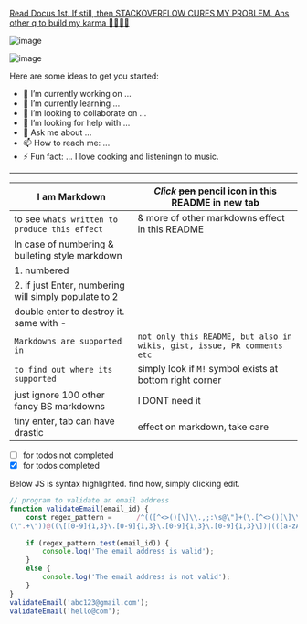 [Read Docus 1st. If still, then STACKOVERFLOW CURES MY PROBLEM. Ans other q to build my karma ](https://stackoverflow.com/users/saves/18984980/all) [🐍👨🏾‍💻](https://colab.research.google.com/)

![image](https://github.com/sbibek086/sbibek086/assets/11883023/b699d3aa-f26d-4fcb-96d2-c7d51db5731e)

![image](https://github.com/rabinaSharp/rabinaSharp/assets/171541817/eb0bbb11-a0be-4554-b9ec-dc4fac23efa6)

Here are some ideas to get you started:

- 🔭 I’m currently working on ...
- 🌱 I’m currently learning ...
- 👯 I’m looking to collaborate on ...
- 🤔 I’m looking for help with ...
- 💬 Ask me about ...
- 📫 How to reach me: ...
- ⚡ Fun fact: ... I love cooking and listeningn to music.
---
|**I am Markdown** | *Click* ~~pen~~ pencil icon in this README in new tab|
|  --------------------|---------------------------------------------------------------|
|to see `whats written to produce this effect` | & more of other markdowns effect in this README|
| In case of numbering & bulleting style markdown|                        |
|1. numbered                                                         |                      |
|2. if just Enter, numbering will simply populate to 2 |                  |
|double enter to destroy it. same with - |                    |
|`Markdowns are supported in` | `not only this README, but also in wikis, gist, issue, PR comments etc` |
| `to find out where its supported` | simply look if `M!` symbol exists at bottom right corner |
| just ignore 100  other fancy BS markdowns | I DONT need it |
| tiny enter, tab can have drastic | effect on markdown, take care |

- [ ] for todos not completed
- [X] for todos completed 

Below JS is syntax highlighted. find how, simply clicking edit.
```javascript
// program to validate an email address
function validateEmail(email_id) {
    const regex_pattern =      /^(([^<>()[\]\\.,;:\s@\"]+(\.[^<>()[\]\\.,;:\s@\"]+)*)|
(\".+\"))@((\[[0-9]{1,3}\.[0-9]{1,3}\.[0-9]{1,3}\.[0-9]{1,3}\])|(([a-zA-Z\-0-9]+\.)+[a-zA-Z]{2,}))$/;
    
    if (regex_pattern.test(email_id)) {
        console.log('The email address is valid');
    }
    else {
        console.log('The email address is not valid');
    }
}
validateEmail('abc123@gmail.com');
validateEmail('hello@com');
```
